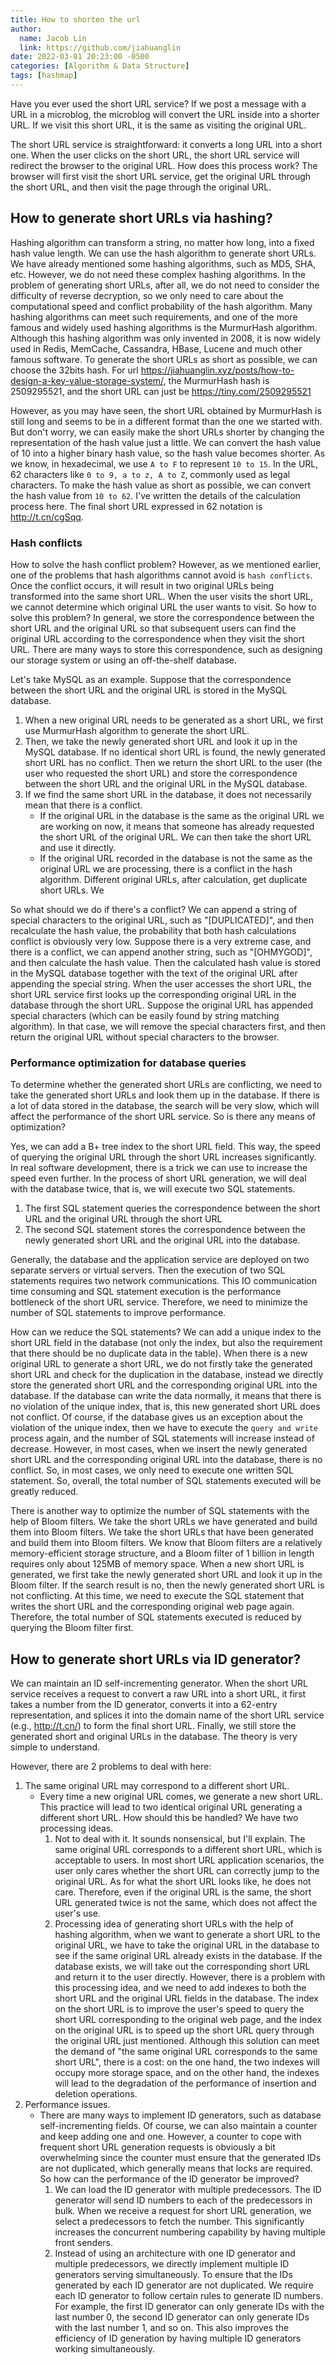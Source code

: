 ```yaml
---
title: How to shorten the url
author:
  name: Jacob Lin
  link: https://github.com/jiahuanglin
date: 2022-03-01 20:23:00 -0500
categories: [Algorithm & Data Structure]
tags: [hashmap]
---
```


Have you ever used the short URL service? If we post a message with a URL in a microblog, the microblog will convert the URL inside into a shorter URL. If we visit this short URL, it is the same as visiting the original URL.

The short URL service is straightforward: it converts a long URL into a short one. When the user clicks on the short URL, the short URL service will redirect the browser to the original URL. How does this process work? The browser will first visit the short URL service, get the original URL through the short URL, and then visit the page through the original URL. 

## How to generate short URLs via hashing?
Hashing algorithm can transform a string, no matter how long, into a fixed hash value length. We can use the hash algorithm to generate short URLs. We have already mentioned some hashing algorithms, such as MD5, SHA, etc. However, we do not need these complex hashing algorithms. In the problem of generating short URLs, after all, we do not need to consider the difficulty of reverse decryption, so we only need to care about the computational speed and conflict probability of the hash algorithm. Many hashing algorithms can meet such requirements, and one of the more famous and widely used hashing algorithms is the MurmurHash algorithm. Although this hashing algorithm was only invented in 2008, it is now widely used in Redis, MemCache, Cassandra, HBase, Lucene and much other famous software. To generate the short URLs as short as possible, we can choose the 32bits hash. 
For url https://jiahuanglin.xyz/posts/how-to-design-a-key-value-storage-system/, the MurmurHash hash is 2509295521, and the short URL can just be https://tiny.com/2509295521

However, as you may have seen, the short URL obtained by MurmurHash is still long and seems to be in a different format than the one we started with. But don't worry, we can easily make the short URLs shorter by changing the representation of the hash value just a little. We can convert the hash value of 10 into a higher binary hash value, so the hash value becomes shorter. As we know, in hexadecimal, we use `A to F` to represent `10 to 15`. In the URL, 62 characters like `0 to 9, a to z, A to Z`, commonly used as legal characters. To make the hash value as short as possible, we can convert the hash value from `10 to 62`. I've written the details of the calculation process here. The final short URL expressed in 62 notation is http://t.cn/cgSqq.

### Hash conflicts
How to solve the hash conflict problem? However, as we mentioned earlier, one of the problems that hash algorithms cannot avoid is `hash conflicts`. Once the conflict occurs, it will result in two original URLs being transformed into the same short URL. When the user visits the short URL, we cannot determine which original URL the user wants to visit. So how to solve this problem? In general, we store the correspondence between the short URL and the original URL so that subsequent users can find the original URL according to the correspondence when they visit the short URL. There are many ways to store this correspondence, such as designing our storage system or using an off-the-shelf database.  

Let's take MySQL as an example. Suppose that the correspondence between the short URL and the original URL is stored in the MySQL database. 
1. When a new original URL needs to be generated as a short URL, we first use MurmurHash algorithm to generate the short URL. 
2. Then, we take the newly generated short URL and look it up in the MySQL database. If no identical short URL is found, the newly generated short URL has no conflict. Then we return the short URL to the user (the user who requested the short URL) and store the correspondence between the short URL and the original URL in the MySQL database. 
3. If we find the same short URL in the database, it does not necessarily mean that there is a conflict.
    - If the original URL in the database is the same as the original URL we are working on now, it means that someone has already requested the short URL of the original URL. We can then take the short URL and use it directly. 
    - If the original URL recorded in the database is not the same as the original URL we are processing, there is a conflict in the hash algorithm. Different original URLs, after calculation, get duplicate short URLs. We
    
So what should we do if there's a conflict? We can append a string of special characters to the original URL, such as "[DUPLICATED]", and then recalculate the hash value, the probability that both hash calculations conflict is obviously very low. Suppose there is a very extreme case, and there is a conflict, we can append another string, such as "[OHMYGOD]", and then calculate the hash value. Then the calculated hash value is stored in the MySQL database together with the text of the original URL after appending the special string. When the user accesses the short URL, the short URL service first looks up the corresponding original URL in the database through the short URL. Suppose the original URL has appended special characters (which can be easily found by string matching algorithm). In that case, we will remove the special characters first, and then return the original URL without special characters to the browser. 

### Performance optimization for database queries
To determine whether the generated short URLs are conflicting, we need to take the generated short URLs and look them up in the database. If there is a lot of data stored in the database, the search will be very slow, which will affect the performance of the short URL service. So is there any means of optimization? 

Yes, we can add a B+ tree index to the short URL field. This way, the speed of querying the original URL through the short URL increases significantly. In real software development, there is a trick we can use to increase the speed even further. In the process of short URL generation, we will deal with the database twice, that is, we will execute two SQL statements. 
1. The first SQL statement queries the correspondence between the short URL and the original URL through the short URL
2. The second SQL statement stores the correspondence between the newly generated short URL and the original URL into the database. 

Generally, the database and the application service are deployed on two separate servers or virtual servers. Then the execution of two SQL statements requires two network communications. This IO communication time consuming and SQL statement execution is the performance bottleneck of the short URL service. Therefore, we need to minimize the number of SQL statements to improve performance. 

How can we reduce the SQL statements? We can add a unique index to the short URL field in the database (not only the index, but also the requirement that there should be no duplicate data in the table). When there is a new original URL to generate a short URL, we do not firstly take the generated short URL and check for the duplication in the database, instead we directly store the generated short URL and the corresponding original URL into the database. If the database can write the data normally, it means that there is no violation of the unique index, that is, this new generated short URL does not conflict. Of course, if the database gives us an exception about the violation of the unique index, then we have to execute the `query and write` process again, and the number of SQL statements will increase instead of decrease. However, in most cases, when we insert the newly generated short URL and the corresponding original URL into the database, there is no conflict. So, in most cases, we only need to execute one written SQL statement. So, overall, the total number of SQL statements executed will be greatly reduced. 

There is another way to optimize the number of SQL statements with the help of Bloom filters. We take the short URLs we have generated and build them into Bloom filters. We take the short URLs that have been generated and build them into Bloom filters. We know that Bloom filters are a relatively memory-efficient storage structure, and a Bloom filter of 1 billion in length requires only about 125MB of memory space. When a new short URL is generated, we first take the newly generated short URL and look it up in the Bloom filter. If the search result is no, then the newly generated short URL is not conflicting. At this time, we need to execute the SQL statement that writes the short URL and the corresponding original web page again. Therefore, the total number of SQL statements executed is reduced by querying the Bloom filter first.

## How to generate short URLs via ID generator?
We can maintain an ID self-incrementing generator. When the short URL service receives a request to convert a raw URL into a short URL, it first takes a number from the ID generator, converts it into a 62-entry representation, and splices it into the domain name of the short URL service (e.g., http://t.cn/) to form the final short URL. Finally, we still store the generated short and original URLs in the database. The theory is very simple to understand. 

However, there are 2 problems to deal with here:
1. The same original URL may correspond to a different short URL. 
   - Every time a new original URL comes, we generate a new short URL. This practice will lead to two identical original URL generating a different short URL. How should this be handled? We have two processing ideas. 
     1. Not to deal with it. It sounds nonsensical, but I'll explain. The same original URL corresponds to a different short URL, which is acceptable to users. In most short URL application scenarios, the user only cares whether the short URL can correctly jump to the original URL. As for what the short URL looks like, he does not care. Therefore, even if the original URL is the same, the short URL generated twice is not the same, which does not affect the user's use. 
     2. Processing idea of generating short URLs with the help of hashing algorithm, when we want to generate a short URL to the original URL, we have to take the original URL in the database to see if the same original URL already exists in the database. If the database exists, we will take out the corresponding short URL and return it to the user directly. However, there is a problem with this processing idea, and we need to add indexes to both the short URL and the original URL fields in the database. The index on the short URL is to improve the user's speed to query the short URL corresponding to the original web page, and the index on the original URL is to speed up the short URL query through the original URL just mentioned. Although this solution can meet the demand of "the same original URL corresponds to the same short URL", there is a cost: on the one hand, the two indexes will occupy more storage space, and on the other hand, the indexes will lead to the degradation of the performance of insertion and deletion operations.
2. Performance issues. 
   - There are many ways to implement ID generators, such as database self-incrementing fields. Of course, we can also maintain a counter and keep adding one and one. However, a counter to cope with frequent short URL generation requests is obviously a bit overwhelming since the counter must ensure that the generated IDs are not duplicated, which generally means that locks are required. So how can the performance of the ID generator be improved? 
     1. We can load the ID generator with multiple predecessors. The ID generator will send ID numbers to each of the predecessors in bulk. When we receive a request for short URL generation, we select a predecessors to fetch the number. This significantly increases the concurrent numbering capability by having multiple front senders. 
     2. Instead of using an architecture with one ID generator and multiple predecessors, we directly implement multiple ID generators serving simultaneously. To ensure that the IDs generated by each ID generator are not duplicated. We require each ID generator to follow certain rules to generate ID numbers. For example, the first ID generator can only generate IDs with the last number 0, the second ID generator can only generate IDs with the last number 1, and so on. This also improves the efficiency of ID generation by having multiple ID generators working simultaneously.